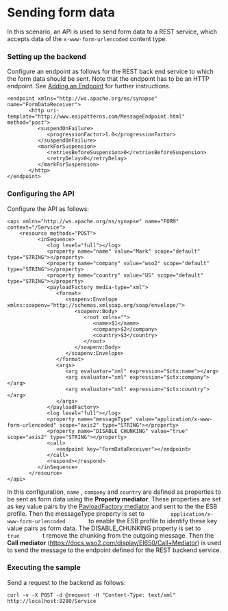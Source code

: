 # Sending form data

In this scenario, an API is used to send form data to a REST service, which accepts data of the `x-www-form-urlencoded`
content type.

### Setting up the backend

Configure an endpoint as follows for the REST back end service to which the form data should be sent. Note that the endpoint has to be an HTTP endpoint. See [Adding an Endpoint](https://docs.wso2.com/display/EI650/Working+with+Endpoints+via+Tooling) for further instructions.

```
<endpoint xmlns="http://ws.apache.org/ns/synapse" name="FormDataReceiver">
       <http uri-template="http://www.eaipatterns.com/MessageEndpoint.html" method="post">
          <suspendOnFailure>
             <progressionFactor>1.0</progressionFactor>
          </suspendOnFailure>
          <markForSuspension>
             <retriesBeforeSuspension>0</retriesBeforeSuspension>
             <retryDelay>0</retryDelay>
          </markForSuspension>
       </http>
</endpoint>
```

### Configuring the API

Configure the API as follows:

```
<api xmlns="http://ws.apache.org/ns/synapse" name="FORM" context="/Service">
    <resource methods="POST">
          <inSequence>
             <log level="full"></log>
             <property name="name" value="Mark" scope="default" type="STRING"></property>
             <property name="company" value="wso2" scope="default" type="STRING"></property>
             <property name="country" value="US" scope="default" type="STRING"></property>
             <payloadFactory media-type="xml">
                <format>
                   <soapenv:Envelope xmlns:soapenv="http://schemas.xmlsoap.org/soap/envelope/">
                      <soapenv:Body>
                         <root xmlns="">
                            <name>$1</name>
                            <company>$2</company>
                            <country>$3</country>
                         </root>
                      </soapenv:Body>
                   </soapenv:Envelope>
                </format>
                <args>
                   <arg evaluator="xml" expression="$ctx:name"></arg>
                   <arg evaluator="xml" expression="$ctx:company"></arg>
                   <arg evaluator="xml" expression="$ctx:country"></arg>
                </args>
             </payloadFactory>
             <log level="full"></log>
             <property name="messageType" value="application/x-www-form-urlencoded" scope="axis2" type="STRING"></property>
             <property name="DISABLE_CHUNKING" value="true" scope="axis2" type="STRING"></property>
             <call>
                <endpoint key="FormDataReceiver"></endpoint>
             </call>
             <respond></respond>
          </inSequence>
       </resource>
</api>
```

In this configuration, `name` , `company` and `country` are defined as
properties to be sent as form data using the **Property mediator**. These properties are set as key value pairs by the [PayloadFactory mediator](https://docs.wso2.com/display/EI650/PayloadFactory+Mediator) and sent to the the ESB profile. Then the messageType property is set to `         application/x-www-form-urlencoded        ` to enable the ESB profile to identify these key value pairs as form data. The
DISABLE\_CHUNKING property is set to `         true        ` t remove the chunking from the outgoing message. Then the **Call
mediator** (https://docs.wso2.com/display/EI650/Call+Mediator) is used to send the message to the endpoint defined for the REST backend service.

### Executing the sample

Send a request to the backend as follows:

`curl -v -X POST -d @request -H "Content-Type: text/xml" http://localhost:8280/Service`